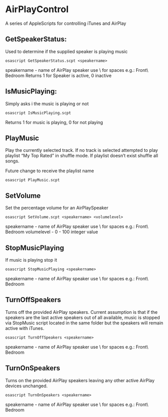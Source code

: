 # AirPlayControl

A series of AppleScripts for controlling iTunes and AirPlay

## GetSpeakerStatus: 
Used to determine if the supplied speaker is playing music
```
osascript GetSpeakerStatus.scpt <speakername>
```
speakername - name of AirPlay speaker use \ for spaces e.g.: Front\ Bedroom
Returns 1 for Speaker is active, 0 inactive

## IsMusicPlaying:
Simply asks i the music is playing or not
```
osascript IsMusicPlaying.scpt
```
Returns 1 for music is playing, 0 for not playing

## PlayMusic
Play the currently selected track. If no track is selected attempted to play playlist “My Top Rated” in shuffle mode. If playlist doesn’t exist shuffle all songs.  

Future change to receive the playlist name

```
osascript PlayMusic.scpt
```


## SetVolume
Set the percentage volume for an AirPlaySpeaker
```
osascript SetVolume.scpt <speakername> <volumelevel>
```
speakername - name of AirPlay speaker use \ for spaces e.g.: Front\ Bedroom
volumelevel - 0 - 100 integer value

## StopMusicPlaying
If music is playing stop it
```
osascript StopMusicPlaying <speakername>
```
speakername - name of AirPlay speaker use \ for spaces e.g.: Front\ Bedroom

## TurnOffSpeakers
Turns off the provided AirPlay speakers. Current assumption is that if the speakers are the last active speakers out of all available, music is stopped via StopMusic script located in the same folder but the speakers will remain active with iTunes.
```
osascript TurnOffSpeakers <speakername>
```
speakername - name of AirPlay speaker use \ for spaces e.g.: Front\ Bedroom

## TurnOnSpeakers
Turns on the provided AirPlay speakers leaving any other active AirPlay devices unchanged.
```
osascript TurnOnSpeakers <speakername>
```
speakername - name of AirPlay speaker use \ for spaces e.g.: Front\ Bedroom



